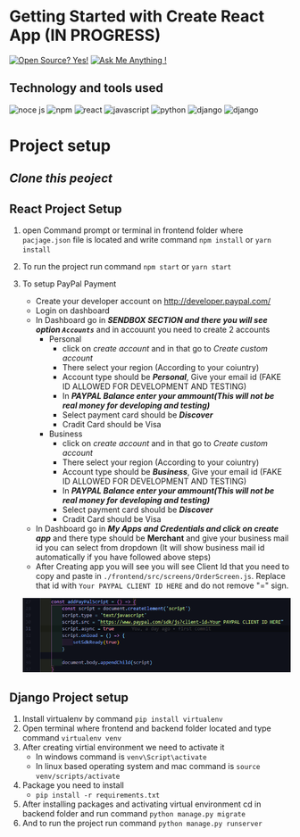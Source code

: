 # Getting Started with Create React App (IN PROGRESS)

[![Open Source? Yes!](https://badgen.net/badge/Open%20Source%20%3F/Yes%21/blue?icon=github)](https://github.com/Naereen/badges/)
[![Ask Me Anything !](https://img.shields.io/badge/Ask%20me-anything-1abc9c.svg)](https://GitHub.com/Naereen/ama)

## Technology and tools used
![noce js](https://img.shields.io/badge/Node.js-43853D?style=for-the-badge&logo=node.js&logoColor=white)
![npm](https://img.shields.io/badge/npm-CB3837?style=for-the-badge&logo=npm&logoColor=white)
![react](https://img.shields.io/badge/React_Native-20232A?style=for-the-badge&logo=react&logoColor=61DAFB)
![javascript](https://img.shields.io/badge/JavaScript-F7DF1E?style=for-the-badge&logo=javascript&logoColor=black)
![python](https://img.shields.io/badge/Python-14354C?style=for-the-badge&logo=python&logoColor=white)
![django](https://img.shields.io/badge/Django-092E20?style=for-the-badge&logo=django&logoColor=white)
![django](https://img.shields.io/badge/Paypal-092E70?style=for-the-badge&logo=paypal&logoColor=white)


# Project setup

## ***Clone this peoject***
## React Project Setup

1. open Command prompt or terminal in frontend folder where ```pacjage.json``` file is located and write command ```npm install``` or ```yarn install```
2. To run the project run command ```npm start``` or ```yarn start```

3. To setup PayPal Payment
    - Create your developer account on http://developer.paypal.com/
    - Login on dashboard
    - In Dashboard go in ***SENDBOX SECTION and there you will see option `Accounts`*** and in accouunt you need to create 2 accounts 
        - Personal
            - click on *create account* and in that go to *Create custom account* 
            - There select your region (According to your coiuntry)
            - Account type should be ***Personal***, Give your email id (FAKE ID ALLOWED FOR DEVELOPMENT AND TESTING) 
            - In ***PAYPAL Balance enter your ammount(This will not be real money for developing and testing)***
            - Select payment card should be ***Discover***
            - Cradit Card should be Visa
        - Business
            - click on *create account* and in that go to *Create custom account* 
            - There select your region (According to your coiuntry)
            - Account type should be ***Business***, Give your email id (FAKE ID ALLOWED FOR DEVELOPMENT AND TESTING) 
            - In ***PAYPAL Balance enter your ammount(This will not be real money for developing and testing)***
            - Select payment card should be ***Discover***
            - Cradit Card should be Visa
    - In Dashboard go in ***My Apps and Credentials and click on create app*** and there type should be **Merchant** and give your business mail id you can select from dropdown (It will show business mail id automatically if you have followed above steps)
    - After Creating app you will see you will see Client Id that you need to copy and paste in `./frontend/src/screens/OrderScreen.js`. Replace that id with `Your PAYPAL CLIENT ID HERE`
    and do not remove "=" sign.

    ![client id of paypal](./readmess/s1.png?raw=true "CLIENT Id SS")

## Django Project setup

1. Install virtualenv by command ```pip install virtualenv```
2. Open terminal where frontend and backend folder located and type command ```virtualenv venv```
3. After creating virtial environment we need to activate it
    - In windows command is ```venv\Script\activate```
    - In linux based operating system and mac command is ```source venv/scripts/activate```
3. Package you need to install
    - ```pip install -r requirements.txt```
4. After installing packages and activating virtual environment cd in backend folder and run command ```python manage.py migrate```
6. And to run the project run command ```python manage.py runserver```
